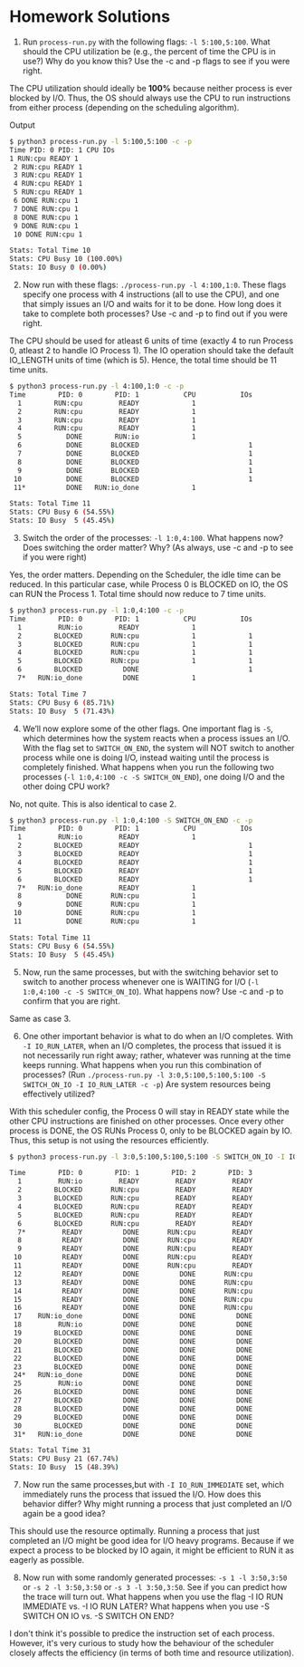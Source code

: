 # Homework Solutions

1. Run `process-run.py` with the following flags: `-l 5:100,5:100`.
   What should the CPU utilization be (e.g., the percent of time the CPU is in use?)
   Why do you know this? Use the -c and -p flags to see if you were right.

The CPU utilization should ideally be **100%** because neither process is ever blocked by I/O.
Thus, the OS should always use the CPU to run instructions from either process (depending on the scheduling algorithm).

Output

```sh
$ python3 process-run.py -l 5:100,5:100 -c -p
Time PID: 0 PID: 1 CPU IOs
1 RUN:cpu READY 1
 2 RUN:cpu READY 1
 3 RUN:cpu READY 1
 4 RUN:cpu READY 1
 5 RUN:cpu READY 1
 6 DONE RUN:cpu 1
 7 DONE RUN:cpu 1
 8 DONE RUN:cpu 1
 9 DONE RUN:cpu 1
 10 DONE RUN:cpu 1

Stats: Total Time 10
Stats: CPU Busy 10 (100.00%)
Stats: IO Busy 0 (0.00%)
```

2. Now run with these flags: `./process-run.py -l 4:100,1:0`.
   These flags specify one process with 4 instructions (all to use the CPU), and one that simply issues an I/O and waits for it to be done.
   How long does it take to complete both processes? Use -c and -p to find out if you were right.

The CPU should be used for atleast 6 units of time (exactly 4 to run Process 0, atleast 2 to handle IO Process 1).
The IO operation should take the default IO_LENGTH units of time (which is 5).
Hence, the total time should be 11 time units.

```sh
$ python3 process-run.py -l 4:100,1:0 -c -p
Time        PID: 0        PID: 1           CPU           IOs
  1        RUN:cpu         READY             1
  2        RUN:cpu         READY             1
  3        RUN:cpu         READY             1
  4        RUN:cpu         READY             1
  5           DONE        RUN:io             1
  6           DONE       BLOCKED                           1
  7           DONE       BLOCKED                           1
  8           DONE       BLOCKED                           1
  9           DONE       BLOCKED                           1
 10           DONE       BLOCKED                           1
 11*          DONE   RUN:io_done             1

Stats: Total Time 11
Stats: CPU Busy 6 (54.55%)
Stats: IO Busy  5 (45.45%)
```

3. Switch the order of the processes: `-l 1:0,4:100`.
   What happens now?
   Does switching the order matter? Why? (As always, use -c and -p to see if you were right)

Yes, the order matters. Depending on the Scheduler, the idle time can be reduced.
In this particular case, while Process 0 is BLOCKED on IO, the OS can RUN the Process 1.
Total time should now reduce to 7 time units.

```sh
$ python3 process-run.py -l 1:0,4:100 -c -p
Time        PID: 0        PID: 1           CPU           IOs
  1         RUN:io         READY             1
  2        BLOCKED       RUN:cpu             1             1
  3        BLOCKED       RUN:cpu             1             1
  4        BLOCKED       RUN:cpu             1             1
  5        BLOCKED       RUN:cpu             1             1
  6        BLOCKED          DONE                           1
  7*   RUN:io_done          DONE             1

Stats: Total Time 7
Stats: CPU Busy 6 (85.71%)
Stats: IO Busy  5 (71.43%)
```

4. We’ll now explore some of the other flags. One important flag is `-S`, which determines how the system reacts when a process issues an I/O. With the flag set to `SWITCH_ON_END`, the system will NOT switch to another process while one is doing I/O, instead waiting until the process is completely finished. What happens when you run the following two processes (`-l 1:0,4:100 -c -S SWITCH_ON_END`), one doing I/O and the other doing CPU work?

No, not quite. This is also identical to case 2.

```sh
$ python3 process-run.py -l 1:0,4:100 -S SWITCH_ON_END -c -p
Time        PID: 0        PID: 1           CPU           IOs
  1         RUN:io         READY             1
  2        BLOCKED         READY                           1
  3        BLOCKED         READY                           1
  4        BLOCKED         READY                           1
  5        BLOCKED         READY                           1
  6        BLOCKED         READY                           1
  7*   RUN:io_done         READY             1
  8           DONE       RUN:cpu             1
  9           DONE       RUN:cpu             1
 10           DONE       RUN:cpu             1
 11           DONE       RUN:cpu             1

Stats: Total Time 11
Stats: CPU Busy 6 (54.55%)
Stats: IO Busy  5 (45.45%)
```

5. Now, run the same processes, but with the switching behavior set to switch to another process whenever one is WAITING for I/O (`-l 1:0,4:100 -c -S SWITCH_ON_IO`).
   What happens now? Use -c and -p to confirm that you are right.

Same as case 3.

6. One other important behavior is what to do when an I/O completes.
   With `-I IO_RUN_LATER`, when an I/O completes, the process that issued it is not necessarily run right away; rather, whatever was running at the time keeps running.
   What happens when you run this combination of processes? (Run `./process-run.py -l 3:0,5:100,5:100,5:100 -S SWITCH_ON_IO -I IO_RUN_LATER -c -p`)
   Are system resources being effectively utilized?

With this scheduler config, the Process 0 will stay in READY state while the other CPU instructions are finished on other processes.
Once every other process is DONE, the OS RUNs Process 0, only to be BLOCKED again by IO.
Thus, this setup is not using the resources efficiently.

```sh
$ python3 process-run.py -l 3:0,5:100,5:100,5:100 -S SWITCH_ON_IO -I IO_RUN_LATER -c -p

Time        PID: 0        PID: 1        PID: 2        PID: 3           CPU           IOs
  1         RUN:io         READY         READY         READY             1
  2        BLOCKED       RUN:cpu         READY         READY             1             1
  3        BLOCKED       RUN:cpu         READY         READY             1             1
  4        BLOCKED       RUN:cpu         READY         READY             1             1
  5        BLOCKED       RUN:cpu         READY         READY             1             1
  6        BLOCKED       RUN:cpu         READY         READY             1             1
  7*         READY          DONE       RUN:cpu         READY             1
  8          READY          DONE       RUN:cpu         READY             1
  9          READY          DONE       RUN:cpu         READY             1
 10          READY          DONE       RUN:cpu         READY             1
 11          READY          DONE       RUN:cpu         READY             1
 12          READY          DONE          DONE       RUN:cpu             1
 13          READY          DONE          DONE       RUN:cpu             1
 14          READY          DONE          DONE       RUN:cpu             1
 15          READY          DONE          DONE       RUN:cpu             1
 16          READY          DONE          DONE       RUN:cpu             1
 17    RUN:io_done          DONE          DONE          DONE             1
 18         RUN:io          DONE          DONE          DONE             1
 19        BLOCKED          DONE          DONE          DONE                           1
 20        BLOCKED          DONE          DONE          DONE                           1
 21        BLOCKED          DONE          DONE          DONE                           1
 22        BLOCKED          DONE          DONE          DONE                           1
 23        BLOCKED          DONE          DONE          DONE                           1
 24*   RUN:io_done          DONE          DONE          DONE             1
 25         RUN:io          DONE          DONE          DONE             1
 26        BLOCKED          DONE          DONE          DONE                           1
 27        BLOCKED          DONE          DONE          DONE                           1
 28        BLOCKED          DONE          DONE          DONE                           1
 29        BLOCKED          DONE          DONE          DONE                           1
 30        BLOCKED          DONE          DONE          DONE                           1
 31*   RUN:io_done          DONE          DONE          DONE             1

Stats: Total Time 31
Stats: CPU Busy 21 (67.74%)
Stats: IO Busy  15 (48.39%)
```

7. Now run the same processes,but with `-I IO_RUN_IMMEDIATE` set, which immediately runs the process that issued the I/O.
   How does this behavior differ? Why might running a process that just completed an I/O again be a good idea?

This should use the resource optimally.
Running a process that just completed an I/O might be good idea for I/O heavy programs.
Because if we expect a process to be blocked by IO again, it might be efficient to RUN it as eagerly as possible.

8. Now run with some randomly generated processes: `-s 1 -l 3:50,3:50` or `-s 2 -l 3:50,3:50` or `-s 3 -l 3:50,3:50`.
   See if you can predict how the trace will turn out.
   What happens when you use the flag -I IO RUN IMMEDIATE vs. -I IO RUN LATER?
   What happens when you use -S SWITCH ON IO vs. -S SWITCH ON END?

I don't think it's possible to predice the instruction set of each process.
However, it's very curious to study how the behaviour of the scheduler closely affects the efficiency (in terms of both time and resource utilization).
